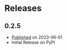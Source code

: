 # Releases

## 0.2.5
* [Published](https://pypi.org/project/pybudgetbook/0.2.0) on 2023-06-01
* Initial Release on PyPI
